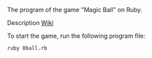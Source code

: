 The program of the game "Magic Ball" on Ruby.

Description [Wiki](https://ru.wikipedia.org/wiki/Magic_8_ball)

To start the game, run the following program file:
```
ruby 8ball.rb
```
